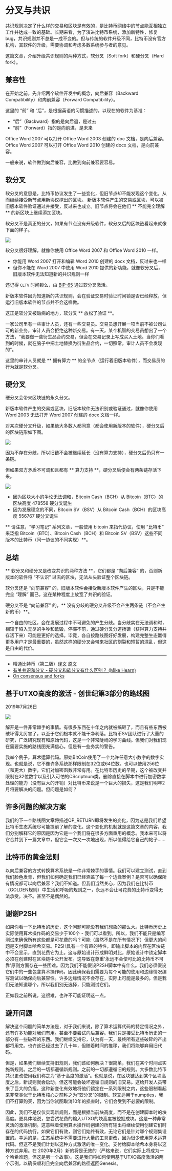 # 分叉与共识

共识规则决定了什么样的交易和区块是有效的，是比特币网络中的节点能互相独立工作并达成一致的基础。长期来看，为了演进比特币系统，添加新特性，修复 bug，共识规则并不总是一成不变的。但与传统的软件升级不同，比特币没有官方机构，其软件的升级，需要协调和考虑多数系统参与者的意见。

这篇文章，介绍升级共识规则的两种方式，软分叉（Soft fork）和硬分叉（Hard fork）。

## 兼容性

在开始之前，先介绍两个软件开发中的概念，向后兼容（Backward Compatibility）和向前兼容（Forward Compatibility）。

这里的 “前” 和 “后”，是根据英语的习惯描述的，以现在的软件为基准：

- “后”（Backward）指的是向后退，是过去
- “前”（Forward）指的是向前进，是未来

Office Word 2007 可以打开 Office Word 2003 创建的 doc 文档，是向后兼容。Office Word 2007 可以打开 Office Word 2010 创建的 docx 文档，是向前兼容。

一般来说，软件做到向后兼容，比做到向前兼容要容易。

## 软分叉

软分叉的意思是，比特币协议发生了一些变化，但旧节点却不能发现这个变化，从而继续接受新节点用新协议挖出的区块。 新版本软件产生的交易或区块，可以被旧版本软件验证通过并接受，反过来也成立。旧节点将会在他们 ** 不能完全理解 ** 的新区块上继续添加区块。

软分叉不是真正的分叉，如果有节点没有升级软件，软分叉后的区块链看起来就像下面的样子。

![](https://www.lucidchart.com/publicSegments/view/2cf14589-4753-497e-be0a-8866bb8057a4/image.png)

软分叉很好理解，就像你使用 Office Word 2007 和 Office Word 2010 一样。

- 你能用 Word 2007 打开和编辑 Word 2010 创建的 docx 文档，反过来也一样
- 但你不能在 Word 2007 中使用 Word 2010 提供的新功能，就像软分叉后，旧版本软件无法知道新的共识规则一样

还记得 `CLTV` 时间锁么，由 [BIP-65](https://github.com/bitcoin/bips/blob/master/bip-0065.mediawiki) 通过软分叉激活。

新版本软件因为知道新的共识规则，会在验证交易时验证时间锁是否已经释放，但运行旧版本软件的节点并不会这样做。

这正是软分叉被诟病的地方，软分叉 ** 放松了验证 **。

一家公司里有一些审计人员，还有一些交易员。交易员想开展一项当前不被公司认可的新业务，审计人员会拒绝这种新交易。有一天，某个机智的交易员想出了一个方法，“我要做一些衍生品合约交易，但会在交易记录上写成买入土地。当你们看到的时候，就在脑子中把土地替换为衍生品合约，一切照常，审计人员不会发现的”。

这里的审计人员就是 ** 拥有算力 ** 的全节点（运行着旧版本软件），而交易员的行为就是软分叉。

## 硬分叉

硬分叉会带来区块链的永久分叉。

新版本软件产生的交易或区块，旧版本软件无法识别或验证通过，就像你使用 Word 2003 无法打开 Word 2007 创建的 docx 文档一样。

对某次硬分叉升级，如果绝大多数人都同意（都会使用新版本的软件），硬分叉后的区块链形如下图。

![](https://www.lucidchart.com/publicSegments/view/9ffe2283-9215-4675-8e12-98adcbf00f3e/image.png)

因为不存在分歧，所以旧链不会被继续延长（没有算力支持），硬分叉后仍只有一条链。

但如果双方矛盾不可调和且都有 ** 算力支持 **，硬分叉后便会有两条链存活下来。

![](https://www.lucidchart.com/publicSegments/view/dcba8fdb-4657-450f-9632-899229638066/image.png)

- 因为区块大小的争论无法调和，Bitcoin Cash（BCH）从 Bitcoin（BTC）的区块高度 478558 硬分叉诞生
- 因为发展理念的不同，Bitcoin SV（BSV）从 Bitcoin Cash（BCH）的区块高度 556767 硬分叉诞生

** 请注意，“学习笔记” 系列文章，一般使用 bitcoin 来指代协议，使用 “比特币” 来泛指 Bitcoin（BTC）、Bitcoin Cash（BCH）和 Bitcoin SV（BSV）这些不同版本的比特币（同一协议的不同实现）**。

## 总结

** 软分叉和硬分叉是改变共识的两种方法 **，它们都是 “向后兼容” 的，否则新版本的软件将 “不认识” 过去的区块，无法从头验证整个区块链。

软分叉还是 “向前兼容” 的，旧版本软件会接受新版本软件产生的区块，只是不能完全 “理解” 而已，这在某种程度上放宽了共识的验证。

硬分叉不是 “向前兼容” 的，** 没有分歧的硬分叉升级不会产生两条链（不会产生新的币）**。

一个自由的社区，会在发展过程中不可避免的产生分歧。当分歧实在无法调和时，相较于陷入无尽的争吵和诋毁，停滞不前，通过硬分叉分道扬镳（获得算力支持并存活下来）可能是更好的选择。毕竟，各自按路线图好好发展，构建完整生态赢得更多用户才是最重要的，虽然这样的硬分叉会带来社区的割裂和短暂的混乱，但这是自由的代价。

---
- 精通比特币（第二版）[译文](https://wizardforcel.gitbooks.io/masterbitcoin2cn/content/) [原文](https://github.com/bitcoinbook/bitcoinbook/)
- [有关共识和分叉 - 硬分叉和软分叉有什么区别？ (Mike Hearn)](https://8btc.com/thread-28748-1-1.html)
- [On consensus and forks](https://medium.com/@octskyward/on-consensus-and-forks-c6a050c792e7)


## 基于UTXO高度的激活 - 创世纪第3部分的路线图

2019年7月26日

![](https://bitcoinsv.io/wp-content/uploads/2019/07/roadmap-utxo-height-activation.jpg) 

解开是一件非常棘手的事情。有很多东西在十年之内就被搞砸了，而且有些东西被破坏得太厉害了，以至于它们根本就不能干净利落。比特币SV团队进行了大量的研究，广泛研究现有和原始代码，这是一个非常陡峭的学习曲线。但我们对我们现在需要实施的路线图充满信心。但是有一些务实的警告。

我举个例子。算术运算代码。原始BitCoin使用了一个允许任意大小数字的数字实现。也就是说，它不像许多系统那样限制在32位或64位数。也可以使用256位（和更大）数字，它们对加密函数非常有用。在比特币历史的早期，这个被改变并限制在32位数字以及引入可怕的CScriptnum类。删除直接在脚本中进行加密数学处理的能力（没有巨大的开销）对比特币来说是一个巨大的损失，这是我们明年2月将要解决的问题。但问题是如何？

## 许多问题的解决方案

我们的下一个路线图文章将描述OP\_RETURN即将发生的变化，因为这是我们希望比特币生态系统尽可能提前了解的变化。这个变化的机制就是这篇文章的内容，我们分别解释它的原因是因为它是一个我们将在很多方面重用的概念。我本来可以将它合并到下一篇文章中，但它会一次又一次地出现，所以值得给它自己的帖子......

## 比特币的黄金法则

以向后兼容的方式转换算术系统是一件非常棘手的事情。我们可以建立测试，直到我们脸色发青，但我们如何确定我们已经涵盖了每一个边缘案例？是否可以确保所有情况都可以向后兼容？我们不知道。但我们当然关心，因为我们在比特币（GOLDEN规则）中生活和呼吸的规则之一，永远不会让可花费的比特币变得无法承受。决不。甚至不是偶然的。

## 谢谢P2SH

如果你看一下比特币的历史，这个问题可能没有我们想象的那么大。比特币历史上实际使用算术操作码的交易少于100个 - 我们可以看到。所以，我们不能只是编写测试来确保所有这些都是可花费的吗？可能（虽然不是在所有情况下）但更大的问题是支付脚本哈希交易。P2SH具有一个有趣的特性，即输出脚本的内容在区块链中不会显示，直到花费它为止。这与原始设计形成鲜明对比，原始设计中锁定脚本必须在创建时在区块链中公开发布。这导致在尊重'永远不会使可比的比特币不可靠'原则方面存在一些困难。因为我们不能假设P2SH脚本中有什么。我们必须假设它们中的一些包含算术操作码，因此确保我们需要为每个可能的使用和边缘情况编写测试以确保向后兼容性。许多边缘情况不会存在，实际上可能是最多的。但是我们无法知道哪个，所以我们别无选择，只能测试它们。

正如我之前所说，这很难，也许不可能证明这一点。

## 避开问题

解决这个问题的简单方法是，对于我们来说，除了算术运算代码的特定情况之外，还有许多功能对我们有用。甚至不要尝试向后兼容。我们只是接受比特币历史的一部分有一些破碎的东西。我们继续支持它，认为有一天，最终所有这些破碎的产出都将用完。也许这已经过去了几十年，但随着时间的推移，我们将能够弃用旧代码。

但是，如果我们继续支持旧规则，我们该如何解决？很简单，我们在某个时间点实施新规则。之后的一切都遵循新规则。之前的一切都遵循旧的规则。大多数比特币共识更改使用我们称之为“基于高度的激活”。也就是说，在区块链达到某个区块高度之后，新规则就会启动。但这可能会破坏遵循旧规则的旧交易。这给开发人员带来了巨大的负担，这种新变化有效地将他们锁定在一系列限制之内，这些限制看起来非常类似于比特币核心之前称之为“软分叉”的限制。软叉适用于numpties，我们不打算购买，因为当你试图取消10年的损害时，它们会受到不必要的限制。

因此，我们不是仅仅实现新规则，而是根据当前块高度，而不是在创建脚本时的块高度。更具体地说，您尝试花费的输入UTXO的块高度被挖掘成块。这是一种非常灵活的激活机制。这意味着使用算术操作码创建的所有输出将继续使用创建它们时存在的代码执行。如果它们有效，则它们始终有效，无论它们是针对哪个规则集设置的。幸运的是，生态系统中不需要进行大量的工具更改，因为很少使用算术运算代码。但这不是我们计划以这种方式激活的唯一变化。支付给脚本哈希本身将以这种方式弃用。在 2020年2月）新的将是无效的（严格来说，它们实际上将成为一个哈希难题，但这是另一个故事）。这是我们将如何使用基于UTXO高度激活的两个示例，以确保顺利且完全向后兼容的路径返回Genesis。
